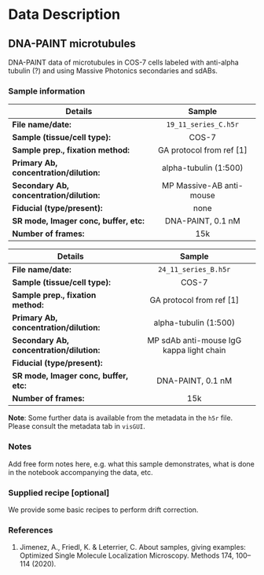 # Data Description

## DNA-PAINT microtubules

DNA-PAINT data of microtubules in COS-7 cells labeled with anti-alpha tubulin (?) and using Massive Photonics secondaries and sdABs.

### Sample information

| Details                                   | Sample                    |
| ------------------------------------------|:-------------------------:|
| **File name/date:**                       |   `19_11_series_C.h5r`    |
| **Sample (tissue/cell type):**            |   COS-7                   |
| **Sample prep., fixation method:**        |  GA protocol from ref [1] |
| **Primary Ab, concentration/dilution:**   |   alpha-tubulin (1:500)   |
| **Secondary Ab, concentration/dilution:** | MP Massive-AB anti-mouse  |
| **Fiducial (type/present):**              |  none                     |
| **SR mode, Imager conc, buffer, etc:**    | DNA-PAINT, 0.1 nM         |
| **Number of frames:**                     |    15k                    |

| Details                                   | Sample                    |
| ------------------------------------------|:-------------------------:|
| **File name/date:**                       |   `24_11_series_B.h5r`    |
| **Sample (tissue/cell type):**            |  COS-7                    |
| **Sample prep., fixation method:**        | GA protocol from ref [1]  |
| **Primary Ab, concentration/dilution:**   | alpha-tubulin (1:500)     |
| **Secondary Ab, concentration/dilution:** | MP sdAb anti-mouse IgG kappa light chain   |
| **Fiducial (type/present):**              |                           |
| **SR mode, Imager conc, buffer, etc:**    | DNA-PAINT, 0.1 nM         |
| **Number of frames:**                     |     15k                   |

**Note**: Some further data is available from the metadata in the `h5r` file. Please consult the metadata tab in `visGUI`.


### Notes

Add free form notes here, e.g. what this sample demonstrates, what is done in the notebook accompanying the data, etc.

### Supplied recipe [optional]

We provide some basic recipes to perform drift correction.

### References

1. Jimenez, A., Friedl, K. & Leterrier, C. About samples, giving examples: Optimized Single Molecule Localization Microscopy. Methods 174, 100–114 (2020).
